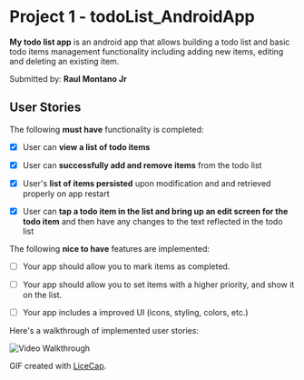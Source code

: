 # Project 1 - todoList_AndroidApp


**My todo list app** is an android app that allows building a todo list and basic todo items management functionality including adding new items, editing and deleting an existing item.

Submitted by: **Raul Montano Jr**

## User Stories

The following **must have** functionality is completed:

* [X] User can **view a list of todo items**

* [X] User can **successfully add and remove items** from the todo list

* [X] User's **list of items persisted** upon modification and and retrieved properly on app restart

* [X] User can **tap a todo item in the list and bring up an edit screen for the todo item** and then have any changes to the text reflected in the todo list

 

The following **nice to have** features are implemented:

* [ ] Your app should allow you to mark items as completed.

* [ ] Your app should allow you to set items with a higher priority, and show it on the list.

* [ ] Your app includes a improved UI (icons, styling, colors, etc.)

 

Here's a walkthrough of implemented user stories:

<img src='http://file:///Users/raul/Documents/todoList.gif' title='Video Walkthrough' width='' alt='Video Walkthrough' />

GIF created with [LiceCap](http://www.cockos.com/licecap/).
